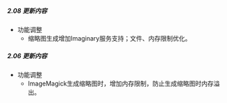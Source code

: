 ##### 2.08 更新内容
- 功能调整
    - 缩略图生成增加Imaginary服务支持；文件、内存限制优化。

##### 2.06 更新内容
- 功能调整
    - ImageMagick生成缩略图时，增加内存限制，防止生成缩略图时内存溢出。

